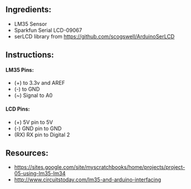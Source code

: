 ## Ingredients:
- LM35 Sensor
- Sparkfun Serial LCD-09067
- serLCD library from https://github.com/scogswell/ArduinoSerLCD
 
## Instructions:
#### LM35 Pins:
- (+) to 3.3v and AREF
- (-) to GND
- (~) Signal to A0

#### LCD Pins:
- (+) 5V pin to 5V 
- (-) GND pin to GND
- (RX) RX pin to Digital 2

## Resources:
- https://sites.google.com/site/myscratchbooks/home/projects/project-05-using-lm35-lm34
- http://www.circuitstoday.com/lm35-and-arduino-interfacing
